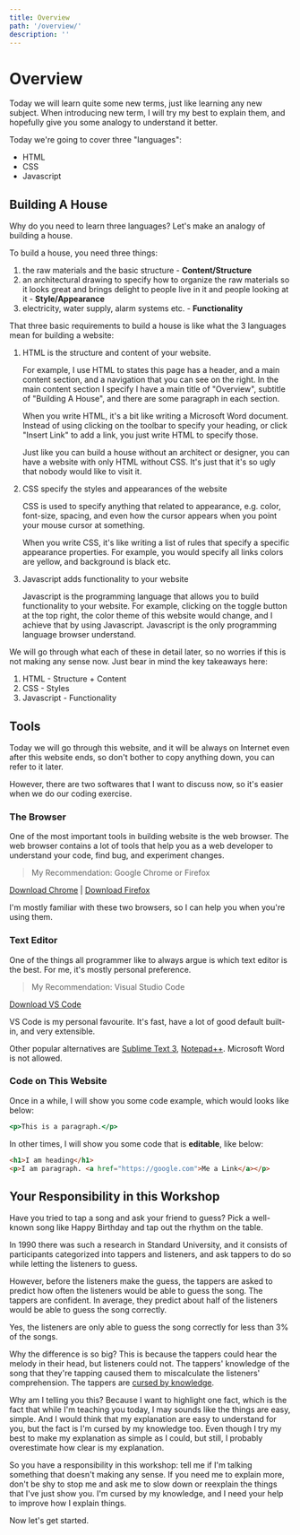 ```yaml
---
title: Overview
path: '/overview/'
description: ''
---
```


# Overview

Today we will learn quite some new terms, just like learning any new subject. When introducing new term, I will try my best to explain them, and hopefully give you some analogy to understand it better.

Today we're going to cover three "languages":

- HTML
- CSS
- Javascript

## Building A House

Why do you need to learn three languages? Let's make an analogy of building a house.

To build a house, you need three things:

1. the raw materials and the basic structure - **Content/Structure**
1. an architectural drawing to specify how to organize the raw materials so it looks great and brings delight to people live in it and people looking at it - **Style/Appearance**
1. electricity, water supply, alarm systems etc. - **Functionality**

That three basic requirements to build a house is like what the 3 languages mean for building a website:

1. HTML is the structure and content of your website.

   For example, I use HTML to states this page has a header, and a main content section, and a navigation that you can see on the right. In the main content section I specify I have a main title of "Overview", subtitle of "Building A House", and there are some paragraph in each section.

   When you write HTML, it's a bit like writing a Microsoft Word document. Instead of using clicking on the toolbar to specify your heading, or click "Insert Link" to add a link, you just write HTML to specify those.

   Just like you can build a house without an architect or designer, you can have a website with only HTML without CSS. It's just that it's so ugly that nobody would like to visit it.

1. CSS specify the styles and appearances of the website

   CSS is used to specify anything that related to appearance, e.g. color, font-size, spacing, and even how the cursor appears when you point your mouse cursor at something.

   When you write CSS, it's like writing a list of rules that specify a specific appearance properties. For example, you would specify all links colors are yellow, and background is black etc.

1. Javascript adds functionality to your website

   Javascript is the programming language that allows you to build functionality to your website. For example, clicking on the toggle button at the top right, the color theme of this website would change, and I achieve that by using Javascript. Javascript is the only programming language browser understand.

We will go through what each of these in detail later, so no worries if this is not making any sense now. Just bear in mind the key takeaways here:

1. HTML - Structure + Content
1. CSS - Styles
1. Javascript - Functionality

## Tools

Today we will go through this website, and it will be always on Internet even after this website ends, so don't bother to copy anything down, you can refer to it later.

However, there are two softwares that I want to discuss now, so it's easier when we do our coding exercise.

### The Browser

One of the most important tools in building website is the web browser. The web browser contains a lot of tools that help you as a web developer to understand your code, find bug, and experiment changes.

> My Recommendation: Google Chrome or Firefox

[Download Chrome](https://www.google.com/intl/en/chrome/) | [Download Firefox](https://www.mozilla.org/en-US/firefox/new/)

I'm mostly familiar with these two browsers, so I can help you when you're using them.

### Text Editor

One of the things all programmer like to always argue is which text editor is the best. For me, it's mostly personal preference.

> My Recommendation: Visual Studio Code

[Download VS Code](https://code.visualstudio.com/Download)

VS Code is my personal favourite. It's fast, have a lot of good default built-in, and very extensible.

Other popular alternatives are [Sublime Text 3][sublime-text], [Notepad++][notepad-plus-plus]. Microsoft Word is not allowed.

### Code on This Website

Once in a while, I will show you some code example, which would looks like below:

```htm
<p>This is a paragraph.</p>
```

In other times, I will show you some code that is **editable**, like below:

```html
<h1>I am heading</h1>
<p>I am paragraph. <a href="https://google.com">Me a Link</a></p>
```

## Your Responsibility in this Workshop

Have you tried to tap a song and ask your friend to guess? Pick a well-known song like Happy Birthday and tap out the rhythm on the table.

In 1990 there was such a research in Standard University, and it consists of participants categorized into tappers and listeners, and ask tappers to do so while letting the listeners to guess.

However, before the listeners make the guess, the tappers are asked to predict how often the listeners would be able to guess the song. The tappers are confident. In average, they predict about half of the listeners would be able to guess the song correctly.

Yes, the listeners are only able to guess the song correctly for less than 3% of the songs.

Why the difference is so big? This is because the tappers could hear the melody in their head, but listeners could not. The tappers' knowledge of the song that they're tapping caused them to miscalculate the listeners' comprehension. The tappers are [cursed by knowledge][curse-of-knowledge].

Why am I telling you this? Because I want to highlight one fact, which is the fact that while I'm teaching you today, I may sounds like the things are easy, simple. And I would think that my explanation are easy to understand for you, but the fact is I'm cursed by my knowledge too. Even though I try my best to make my explanation as simple as I could, but still, I probably overestimate how clear is my explanation.

So you have a responsibility in this workshop: tell me if I'm talking something that doesn't making any sense. If you need me to explain more, don't be shy to stop me and ask me to slow down or reexplain the things that I've just show you. I'm cursed by my knowledge, and I need your help to improve how I explain things.

Now let's get started.

[curse-of-knowledge]: https://en.wikipedia.org/wiki/Curse_of_knowledge
[sublime-text]: https://www.sublimetext.com/3
[notepad-plus-plus]: https://notepad-plus-plus.org/download/v7.6.4.html
